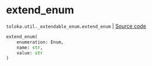 # extend_enum
`toloka.util._extendable_enum.extend_enum` | [Source code](https://github.com/Toloka/toloka-kit/blob/v1.1.3/src/util/_extendable_enum.py#L12)

```python
extend_enum(
    enumeration: Enum,
    name: str,
    value: str
)
```

